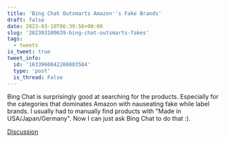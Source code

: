 ```yaml
---
title: 'Bing Chat Outsmarts Amazon''s Fake Brands'
draft: false
date: 2023-03-10T06:39:56+00:00
slug: '202303100639-bing-chat-outsmarts-fakes'
tags:
  - tweets
is_tweet: true
tweet_info:
  id: '1633960842260803584'
  type: 'post'
  is_thread: False
---
```




Bing Chat is surprisingly good at searching for the products. Especially for the categories that dominates Amazon with nauseating fake while label brands. I usually had to manually find products with "Made in USA/Japan/Germany". Now I can just ask Bing Chat to do that :).

[Discussion](https://x.com/sytelus/status/1633960842260803584)
